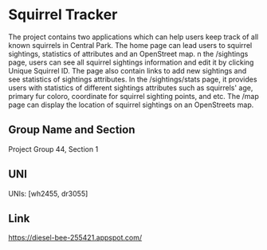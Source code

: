 # Squirrel Tracker

The project contains two applications which can help users keep track of all known squirrels in Central Park. The home page can lead users to squirrel sightings, statistics of attributes and an OpenStreet map. n the /sightings page, users can see all squirrel sightings information and edit it by clicking Unique Squirrel ID. The page also contain links to add new sightings and see statistics of sightings attributes. In the /sightings/stats page, it provides users with statistics of different sightings attributes such as squirrels' age, primary fur coloro, coordinate for squirrel sighting points, and etc. The /map page can display the location of squirrel sightings on an OpenStreets map.

## Group Name and Section

Project Group 44, Section 1

## UNI

UNIs: [wh2455, dr3055]

## Link

https://diesel-bee-255421.appspot.com/
